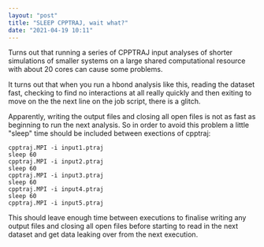 ```yaml
---
layout: "post"
title: "SLEEP CPPTRAJ, wait what?"
date: "2021-04-19 10:11"
---
```

Turns out that running a series of CPPTRAJ input analyses of shorter simulations of smaller systems on a large shared computational resource with about 20 cores can cause some problems.

It turns out that when you run a hbond analysis like this, reading the dataset fast, checking to find no interactions at all really quickly and then exiting to move on the the next line on the job script, there is a glitch.

Apparently, writing the output files and closing all open files is not as fast as beginning to run the next analysis. So in order to avoid this problem a little "sleep" time should be included between exections of cpptraj:

```
cpptraj.MPI -i input1.ptraj
sleep 60
cpptraj.MPI -i input2.ptraj
sleep 60
cpptraj.MPI -i input3.ptraj
sleep 60
cpptraj.MPI -i input4.ptraj
sleep 60
cpptraj.MPI -i input5.ptraj
```

This should leave enough time between executions to finalise writing any output files and closing all open files before starting to read in the next dataset and get data leaking over from the next execution.
